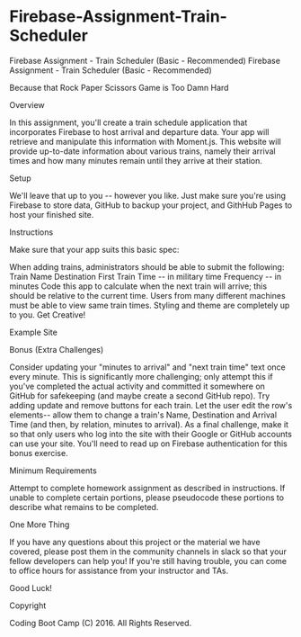 # Firebase-Assignment-Train-Scheduler
Firebase Assignment - Train Scheduler (Basic - Recommended)
Firebase Assignment - Train Scheduler (Basic - Recommended)


Because that Rock Paper Scissors Game is Too Damn Hard



Overview

In this assignment, you'll create a train schedule application that incorporates Firebase to host arrival and departure data. Your app will retrieve and manipulate this information with Moment.js. This website will provide up-to-date information about various trains, namely their arrival times and how many minutes remain until they arrive at their station.




Setup


We'll leave that up to you -- however you like. Just make sure you're using Firebase to store data, GitHub to backup your project, and GithHub Pages to host your finished site.



Instructions



Make sure that your app suits this basic spec:


When adding trains, administrators should be able to submit the following:
Train Name
Destination 
First Train Time -- in military time
Frequency -- in minutes
Code this app to calculate when the next train will arrive; this should be relative to the current time.
Users from many different machines must be able to view same train times.
Styling and theme are completely up to you. Get Creative!





Example Site




Bonus (Extra Challenges)


Consider updating your "minutes to arrival" and "next train time" text once every minute. This is significantly more challenging; only attempt this if you've completed the actual activity and committed it somewhere on GitHub for safekeeping (and maybe create a second GitHub repo).
Try adding update and remove buttons for each train. Let the user edit the row's elements-- allow them to change a train's Name, Destination and Arrival Time (and then, by relation, minutes to arrival).
As a final challenge, make it so that only users who log into the site with their Google or GitHub accounts can use your site. You'll need to read up on Firebase authentication for this bonus exercise.





Minimum Requirements

Attempt to complete homework assignment as described in instructions. If unable to complete certain portions, please pseudocode these portions to describe what remains to be completed.




One More Thing

If you have any questions about this project or the material we have covered, please post them in the community channels in slack so that your fellow developers can help you! If you're still having trouble, you can come to office hours for assistance from your instructor and TAs.

Good Luck!


Copyright

Coding Boot Camp (C) 2016. All Rights Reserved.
